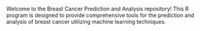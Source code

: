 Welcome to the Breast Cancer Prediction and Analysis repository! This R program is designed to provide comprehensive tools for the prediction and analysis of breast cancer utilizing machine learning techniques.

